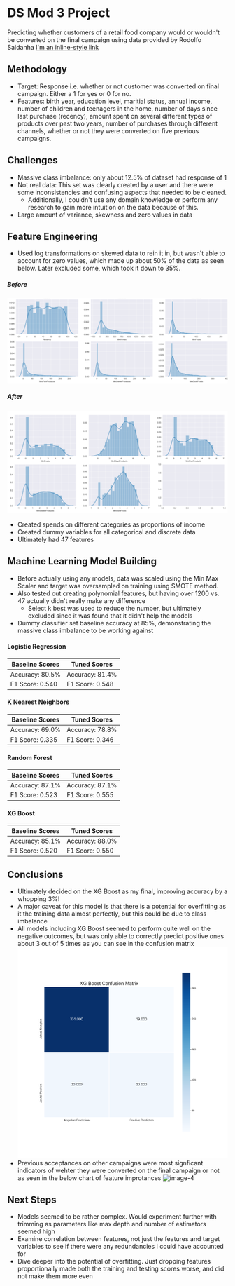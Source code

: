 # DS Mod 3 Project
Predicting whether customers of a retail food company would or wouldn't be converted on the final campaign using data provided by Rodolfo Saldanha [I'm an inline-style link](https://www.kaggle.com/rodsaldanha/arketing-campaign#ml_project1_data.xlsx)

## Methodology
* Target: Response i.e. whether or not customer was converted on final campaign. Either a 1 for yes or 0 for no.
* Features: birth year, education level, maritial status, annual income, number of children and teenagers in the home, number of days since last purchase (recency), amount spent on several different types of products over past two years, number of purchases through different channels, whether or not they were converted on five previous campaigns.

## Challenges
* Massive class imbalance: only about 12.5% of dataset had response of 1
* Not real data: This set was clearly created by a user and there were some inconsistencies and confusing aspects that needed to be cleaned.
    * Additionally, I couldn't use any domain knowledge or perform any research to gain more intuition on the data because of this.
* Large amount of variance, skewness and zero values in data

## Feature Engineering
* Used log transformations on skewed data to rein it in, but wasn't able to account for zero values, which made up about 50% of the data as seen below. Later excluded some, which took it down to 35%.
##### Before
![image-1](charts/variance_skewness_example.PNG)<br>
##### After 
![image-2](charts/variance_skewness_example_after_log.PNG)<br>
* Created spends on different categories as proportions of income
* Created dummy variables for all categorical and discrete data
* Ultimately had 47 features

## Machine Learning Model Building
* Before actually using any models, data was scaled using the Min Max Scaler and target was oversampled on training using SMOTE method.
* Also tested out creating polynomial features, but having over 1200 vs. 47 actually didn't really make any difference
    * Select k best was used to reduce the number, but ultimately excluded since it was found that it didn't help the models
* Dummy classifier set baseline accuracy at 85%, demonstrating the massive class imbalance to be working against

#### Logistic Regression
| Baseline Scores | Tuned Scores |
| --------------- | ------------ |
| Accuracy: 80.5% | Accuracy: 81.4% |
| F1 Score: 0.540 | F1 Score: 0.548 |

#### K Nearest Neighbors
| Baseline Scores | Tuned Scores |
| --------------- | ------------ |
| Accuracy: 69.0% | Accuracy: 78.8% |
| F1 Score: 0.335 | F1 Score: 0.346 |

#### Random Forest
| Baseline Scores | Tuned Scores |
| --------------- | ------------ |
| Accuracy: 87.1% | Accuracy: 87.1% |
| F1 Score: 0.523 | F1 Score: 0.555 |

#### XG Boost
| Baseline Scores | Tuned Scores |
| --------------- | ------------ |
| Accuracy: 85.1% | Accuracy: 88.0% |
| F1 Score: 0.520 | F1 Score: 0.550 |

## Conclusions
* Ultimately decided on the XG Boost as my final, improving accuracy by a whopping 3%!
* A major caveat for this model is that there is a potential for overfitting as it the training data almost perfectly, but this could be due to class imbalance
* All models including XG Boost seemed to perform quite well on the negative outcomes, but was only able to correctly predict positive ones about 3 out of 5 times as you can see in the confusion matrix
![image-3](charts/XG_Boost_Confusion_Matrix.png)<br>
* Previous acceptances on other campaigns were most signficant indicators of wehter they were converted on the final campaign or not as seen in the below chart of feature improtances
![image-4](chart/feature_importance.png)<br>

## Next Steps
* Models seemed to be rather complex. Would experiment further with trimming as parameters like max depth and number of estimators seemed high
* Examine correlation between features, not just the features and target variables to see if there were any redundancies I could have accounted for
* Dive deeper into the potential of overfitting. Just dropping features proportionally made both the training and testing scores worse, and did not make them more even
